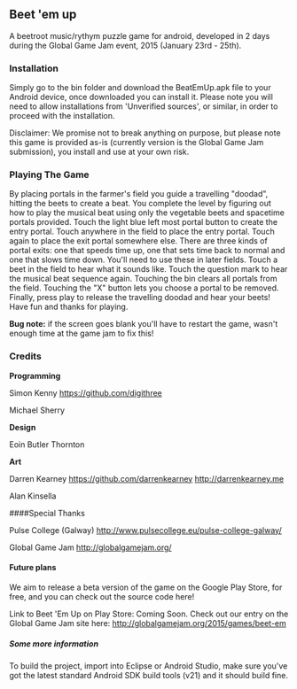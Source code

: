 ## Beet 'em up
A beetroot music/rythym puzzle game for android, developed in 2 days during the Global Game Jam event, 2015 (January 23rd - 25th).


### Installation

Simply go to the bin folder and download the BeatEmUp.apk file to your Android device, once downloaded you can install it.
Please note you will need to allow installations from 'Unverified sources', or similar, in order to proceed with the installation.

Disclaimer: We promise not to break anything on purpose, but please note this game is provided as-is (currently version is the Global Game Jam submission), you install and use at your own risk.


### Playing The Game

By placing portals in the farmer's field you guide a travelling "doodad", hitting the beets to create a beat. You complete the level by figuring out how to play the musical beat using only the vegetable beets and spacetime portals provided. Touch the light blue left most portal button to create the entry portal. Touch anywhere in the field to place the entry portal. Touch again to place the exit portal somewhere else. There are three kinds of portal exits: one that speeds time up, one that sets time back to normal and one that slows time down. You'll need to use these in later fields. Touch a beet in the field to hear what it sounds like. Touch the question mark to hear the musical beat sequence again. Touching the bin clears all portals from the field. Touching the "X" button lets you choose a portal to be removed. Finally, press play to release the travelling doodad and hear your beets! Have fun and thanks for playing.

**Bug note:** if the screen goes blank you'll have to restart the game, wasn't enough time at the game jam to fix this!


### Credits

**Programming**

Simon Kenny https://github.com/digithree

Michael Sherry

**Design**

Eoin Butler Thornton

**Art**

Darren Kearney https://github.com/darrenkearney  http://darrenkearney.me

Alan Kinsella


####Special Thanks

Pulse College (Galway) http://www.pulsecollege.eu/pulse-college-galway/

Global Game Jam http://globalgamejam.org/


#### Future plans

We aim to release a beta version of the game on the Google Play Store, for free, and you can check out the source code here!

Link to Beet 'Em Up on Play Store: Coming Soon.
Check out our entry on the Global Game Jam site here: http://globalgamejam.org/2015/games/beet-em


##### Some more information

To build the project, import into Eclipse or Android Studio, make sure you've got the latest standard Android SDK build tools (v21) and it should build fine.
